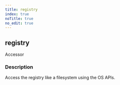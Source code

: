 ```yaml
---
title: registry
index: true
noTitle: true
no_edit: true
---
```




<div class="vql_item"></div>


## registry
<span class='vql_type label label-warning pull-right page-header'>Accessor</span>


### Description

Access the registry like a filesystem using the OS APIs.


